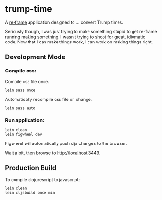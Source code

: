 # trump-time

A [re-frame](https://github.com/Day8/re-frame) application designed to ... convert Trump times.

Seriously though, I was just trying to make something stupid to get re-frame running making something. I wasn't trying to shoot for great, idiomatic code. Now that I can make things work, I can work on making things right.

## Development Mode

### Compile css:

Compile css file once.

```
lein sass once
```

Automatically recompile css file on change.

```
lein sass auto
```

### Run application:

```
lein clean
lein figwheel dev
```

Figwheel will automatically push cljs changes to the browser.

Wait a bit, then browse to [http://localhost:3449](http://localhost:3449).

## Production Build


To compile clojurescript to javascript:

```
lein clean
lein cljsbuild once min
```
